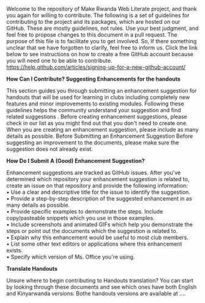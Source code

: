 
Welcome to the repository of Make Rwanda Web Literate project, and thank you again for willing to contribute.
The following is a set of guidelines for contributing to the project and its packages, which are hosted on our GitHub. These are mostly guidelines, not rules. Use your best judgment, and feel free to propose changes to this document in a pull request.
The purpose of this file is to facilitate you to get involved. So, If there something unclear that we have forgotten to clarify, feel free to inform us.
Click the link below to see instructions on how to create a free GitHub account because you will need one to be able to contribute.</br>
https://help.github.com/articles/signing-up-for-a-new-github-account/

**How Can I Contribute?
Suggesting Enhancements for the handouts**

This section guides you through submitting an enhancement suggestion for  handouts that will be used for learning in clubs including completely new features and minor improvements to existing modules. Following these guidelines helps the community understand your suggestion   and find related suggestions  .
Before creating enhancement suggestions, please check in our list as you might find out that you don't need to create one. When you are creating an enhancement suggestion, please include as many details as possible. 
Before Submitting an Enhancement Suggestion
Before suggesting an improvement to the documents, please make sure the suggestion does not already exist.

**How Do I Submit A (Good) Enhancement Suggestion?**

Enhancement suggestions are tracked as GitHub issues. After you've determined which repository your enhancement suggestion is related to, create an issue on that repository and provide the following information:</br>
•	Use a clear and descriptive title for the issue to identify the suggestion.</br>
•	Provide a step-by-step description of the suggested enhancement in as many details as possible.</br>
•	Provide specific examples to demonstrate the steps. Include copy/pasteable snippets which you use in those examples.</br>
•	Include screenshots and animated GIFs which help you demonstrate the steps or point out the documents which the suggestion is related to.</br> 
•	Explain why this enhancement would be useful to most club members.</br>
•	List some other text editors or applications where this enhancement exists.</br>
•	Specify which version of Ms. Office you're using. </br>

**Translate Handouts**

Unsure where to begin contributing to Handouts translation? You can start by looking through these documents and see which ones have both English and Kinyarwanda versions:
Bothe handouts versions are available at ….
